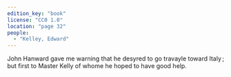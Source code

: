 ```yaml
---
edition_key: "book"
license: "CC0 1.0"
location: "page 32"
people:
  - "Kelley, Edward"
---
```

John Hanward gave me warning that he desyred to go
travayle toward Italy ; but first to Master Kelly of whome he hoped
to have good help.
